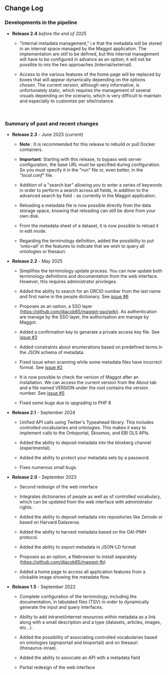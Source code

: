 ## Change Log


### Developments in the pipeline

* **Release 2.4** _before the end of 2025_

   * "Internal metadata management," i.e that the metadata will be stored in an internal space managed by the Maggot application. The implementation are still to be defined, but this internal management will have to be configured in advance as an option; it will not be possible to mix the two approaches (internal/external).
   
   * Access to the various features of the home page will be replaced by boxes that will appear dynamically depending on the options chosen. The current version, although very informative, is unfortunately static, which requires the management of several visuals depending on the scenario, which is very difficult to maintain and especially to customize per site/instance.

<br>

### Summary of past and recent changes

* **Release 2.3** -  June 2025 (_current_)

   * **Note** : It is recommended for this release to rebuild or pull Docker containers.

   * **Important**: Starting with this release, to bypass web server configuration, the base URL must be specified during configuration. So you must specify it in the "_run_" file or, even better, in the "_local.conf_" file.

   * Addition of a "search bar" allowing you to enter a series of keywords in order to perform a search across all fields, in addition to the advanced search by field - as currently in the Maggot application.

   * Reloading a metadata file is now possible directly from the data storage space, knowing that reloading can still be done from your own disk.

   * From the metadata sheet of a dataset, it is now possible to reload it in edit mode.

   * Regarding the terminology definition, added the possibility to put 'onto=all' in the features to indicate that we wish to query all ontologies or thesauri.


* **Release 2.2** - May 2025

   * Simplifies the terminology update process. You can now update both terminology definitions and documentation from the web interface. However, this requires administrator privileges.
   
   * Added the ability to search for an ORCID number from the last name and first name in the people dictionary. See [issue #6](https://github.com/inrae/pgd-mmdt/issues/6)

   * Proposes as an option, a SSO layer (https://github.com/djacob65/maggot-sso/wiki). As authentication are manage by the SSO layer, the authorisation are manage by Maggot.
   
   * Added a confirmation key to generate a private access key file. See [issue #3](https://github.com/inrae/pgd-mmdt/issues/3)

   * Added constraints about enumerations based on predefined terms in the JSON schema of metadata.

   * Fixed issue when scanning while some metadata files have incorrect format. See [issue #2](https://github.com/inrae/pgd-mmdt/issues/2)
   
   * It is now possible to check the version of Maggot after an installation. We can access the current version from the About tab and a file named VERSION under the root contains the version number. See [issue #5](https://github.com/inrae/pgd-mmdt/issues/5)

   * Fixed some bugs due to upgrading to PHP 8


* **Release 2.1** - September 2024

   * Unified API calls using Twitter's Typeahead library. This includes controlled vocabularies and ontologies. This makes it easy to implement calls to the Ontoportal, Skosmos, and EBI OLS APIs.

   * Added the ability to deposit metadata into the bloxberg channel (experimental).

   * Added the ability to protect your metadata sets by a password.

   * Fixes numerous small bugs.


* **Release 2.0** - September 2023

   * Second redesign of the web interface
   
   * Integrates dictionaries of people as well as of controlled vocabulary, which can be updated from the web interface with administrator rights.
   
   * Added the ability to deposit metadata into repositories like Zenodo or based on Harvard Dataverse.

   * Added the ability to harvest metadata based on the OAI-PMH protocol.

   * Added the ability to export metadata in JSON-LD format

   * Proposes as an option, a filebrowser to install separately (https://github.com/djacob65/maggot-fb)
   
   * Added a home page to access all application features from a clickable image showing the metadata flow.


* **Release 1.5** - September 2022

   * Complete configuration of the terminology, including the documentation, in tabulated files (TSV) in order to dynamically generate the input and query interfaces.

   * Ability to add intranet/internet resources within metadata as a link along with a small description and a type (datasets, articles, images, etc...).

   * Added the possibility of associating controlled vocabularies based on ontologies (agroportail and bioportail) and on thesauri (thesaurus-inrae).

   * Added the ability to associate an API with a metadata field

   * Partial redesign of the web interface
